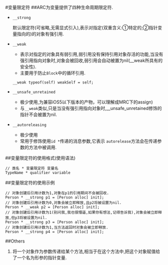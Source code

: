 #变量限定符
##ARC为变量提供了四种生命周期限定符.

* `__strong`

	默认限定符(可省略,无需显式引入),表示对指定(双重含义:①特定的;②指针变量指向的)的对象有强引用.
* `__weak`

	- 表示对指定的对象具有弱引用,弱引用没有保持引用对象存活的功能,当没有强引用指向对象时,对象会被回收,弱引用会自动被置为nil(__weak所具有的安全性).
	- 主要用于防止`Block`中的循环引用.

	```
	__weak typeof(self) weakSelf = self;
	```
* `__unsafe_unretained`

	- 极少使用,为兼容iOS5以下版本的产物，可以理解成MRC下的assign)
	- 与`__weak`类似,只是当没有强引用指向对象时,__unsafe_unretained修饰的指针不会被置为nil.
* `__autoreleasing`
	- 极少使用
	- 常用于修饰使用`id *`传递的消息参数,它表示 `autorelease`方法会在传递参数的方法中被调用.
	
##变量限定符的使用格式(使用语法)
```
// 类名 * 变量限定符 变量名
TypeName * qualifier variable
```

##变量限定符的使用示例
```
// 对象创建后引用计数为1,对象在p1的引用期间不会被回收.
Person * __strong p1 = [Person alloc] init];
// 对象创建后引用计数为0,对象会被立即释放,且p2将被设置为nil.
Person * __weak p2 = [Person alloc] init];
// 对象创建后引用计数为1(别问我,我也很懵逼,如果你有想法,记得告诉我),对象会被立即释放,但p3将被设置为nil.
Person * __strong p3 = [Person alloc] init];
// 对象创建后引用计数为1,当方法返回时对象会被立即释放.
Person * __strong p4 = [Person alloc] init];
```

##Others
1. 将一个对象作为参数传递给某个方法,相当于在这个方法中,把这个对象赋值给了一个名为形参的指针变量.
	